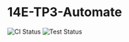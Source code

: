 # 14E-TP3-Automate

![CI Status](https://img.shields.io/github/workflow/status/Abdel0003/14E-TP3-Automate/CI%20Pipeline)
![Test Status](https://github.com/Abdel0003/14E-TP3-Automate/workflows/Run%20Tests/badge.svg)
